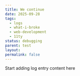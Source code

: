 ```yaml
---
title: We continue
date: 2025-09-28
tags:
  - logs
  - what-i-broke
  - web-development
  - 11ty
status: debugging
parent: test
layout:
permalink: false
---
```


Start adding log entry content here

